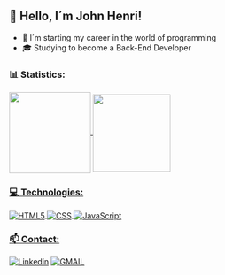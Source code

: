 ## 👋 Hello, I´m John Henri!


- 🎒 I´m starting my career in the world of programming
- 🎓 Studying to become a Back-End Developer




### 📊 Statistics:
<div>
    <a href="https://github.com/anuraghazra/github-readme-stats">
    <img height="147" align="center" src="https://github-readme-stats.vercel.app/api?username=johnhenricsantos&theme=highcontrast" />
    <img height="140" align="center" src="https://github-readme-stats.vercel.app/api/top-langs?username=johnhenricsantos&theme=highcontrast&langs_count=8&card_width=450" />
</div>

### 💻 Technologies:

<div style="display: inline-block;">
  <img align="center" alt="HTML5" src="https://img.shields.io/badge/HTML5-E34F26?style=for-the-badge&logo=html5&logoColor=white">
  <img align="center" alt="CSS" src="https://img.shields.io/badge/CSS3-1572B6?style=for-the-badge&logo=css3&logoColor=white">
  <img align="center" alt="JavaScript" src="https://img.shields.io/badge/JavaScript-F7DF1E?style=for-the-badge&logo=javascript&logoColor=black">

### 📫 Contact: 
<div>
  
[![Linkedin](https://img.shields.io/badge/LinkedIn-0077B5?style=for-the-badge&logo=linkedin&logoColor=white)](https:www.linkedin.com/in/johnhenri2007)
[![GMAIL](https://img.shields.io/badge/Gmail-D14836?style=for-the-badge&logo=gmail&logoColor=white)](henrisantos.2k@gmail.com)

</div>


